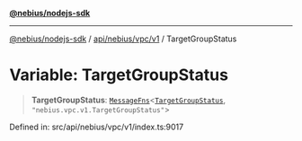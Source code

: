 [**@nebius/nodejs-sdk**](../../../../../README.md)

---

[@nebius/nodejs-sdk](../../../../../README.md) / [api/nebius/vpc/v1](../README.md) / TargetGroupStatus

# Variable: TargetGroupStatus

> **TargetGroupStatus**: [`MessageFns`](../../../../../runtime/protos/core/interfaces/MessageFns.md)\<[`TargetGroupStatus`](../interfaces/TargetGroupStatus.md), `"nebius.vpc.v1.TargetGroupStatus"`\>

Defined in: src/api/nebius/vpc/v1/index.ts:9017
